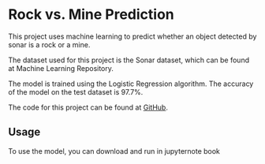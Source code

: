 <h1> Rock vs. Mine Prediction </h1>

<p> This project uses machine learning to predict whether an object detected by sonar is a rock or a mine. </p>

<p> The dataset used for this project is the Sonar dataset, which can be found at  Machine Learning Repository.</p>

<p> The model is trained using the Logistic Regression algorithm. The accuracy of the model on the test dataset is 97.7%. </p>

<p>The code for this project can be found at <a href="https://github.com/Daniyal1229/rock-vs-mine-prediction">GitHub</a>.</p>

<h2>Usage</h2>

<p>To use the model, you can download and run in jupyternote book</p>

